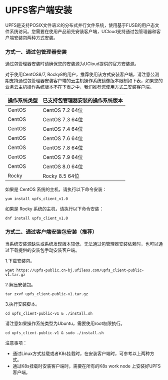# UPFS客户端安装


UPFS是支持POSIX文件语义的分布式并行文件系统，使用基于FUSE的用户态文件系统访问。您需要在使用产品前先安装客户端，UCloud支持通过包管理器和客户端安装包两种方式安装。

### 方式一、通过包管理器安装

通过包管理器安装时请确保您的安装源为UCloud提供的官方安装源。

对于使用CentOS8/7, Rocky8的用户，推荐使用该方式安装客户端，请注意公测期支持通过包管理器安装客户端的云主机操作系统镜像版本限制如下表，如果您的业务云主机操作系统版本不在下表之中，我们推荐您使用方式二安装客户端。

| 操作系统类型 | 已支持包管理器安装的操作系统版本 |        
|--------|------------------|
| CentOS | CentOS 7.2 64位   |
| CentOS | CentOS 7.3 64位   |
| CentOS | CentOS 7.4 64位   |
| CentOS | CentOS 7.6 64位   |
| CentOS | CentOS 7.8 64位   |
| CentOS | CentOS 7.9 64位   |
| CentOS | CentOS 8.0 64位   |
| Rocky| Rocky 8.5 64位    |

如果是 CentOS 系统的主机，请执行以下命令安装：

```shell
yum install upfs_client_v1.0
```

如果是 Rocky 系统的主机，请执行以下命令安装：

```shell
dnf install upfs_client_v1.0
```

### 方式二、通过客户端安装包安装（推荐）

当系统安装源缺失或系统发现版本较低，无法通过包管理器安装依赖时，也可以通过下载提供的安装包手动安装客户端。

1.下载安装包。

```shell
wget https://upfs-public.cn-bj.ufileos.com/upfs_client-public-v1.tar.gz
```

2.解压安装包。

```shell
tar zxvf upfs_client-public-v1.tar.gz
```

3.执行安装脚本。

```shell
cd upfs_client-public-v1 & ./install.sh
```

  请注意如果操作系统类型为Ubuntu，需要使用root权限执行。

```shell
cd upfs_client-public-v1 & sudo ./install.sh
```

注意事项：
  - 通过Linux方式挂载或者K8s挂载时，在安装客户端时，可参考以上两种方式。
  - 通过K8s挂载时安装客户端时，需要在所有的K8s work node 上安装好UPFS客户端。